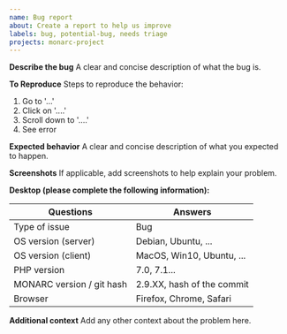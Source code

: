 ```yaml
---
name: Bug report
about: Create a report to help us improve
labels: bug, potential-bug, needs triage
projects: monarc-project
---
```


**Describe the bug**
A clear and concise description of what the bug is.

**To Reproduce**
Steps to reproduce the behavior:
1. Go to '...'
2. Click on '....'
3. Scroll down to '....'
4. See error

**Expected behavior**
A clear and concise description of what you expected to happen.

**Screenshots**
If applicable, add screenshots to help explain your problem.

**Desktop (please complete the following information):**

| Questions                                | Answers
|-----------------------------------------|--------------------
| Type of issue                           | Bug
| OS version (server)                 | Debian, Ubuntu, ...
| OS version (client)                   | MacOS, Win10, Ubuntu, ...
| PHP version                             | 7.0, 7.1...
| MONARC version / git hash     | 2.9.XX, hash of the commit
| Browser                                    | Firefox, Chrome, Safari

**Additional context**
Add any other context about the problem here.

